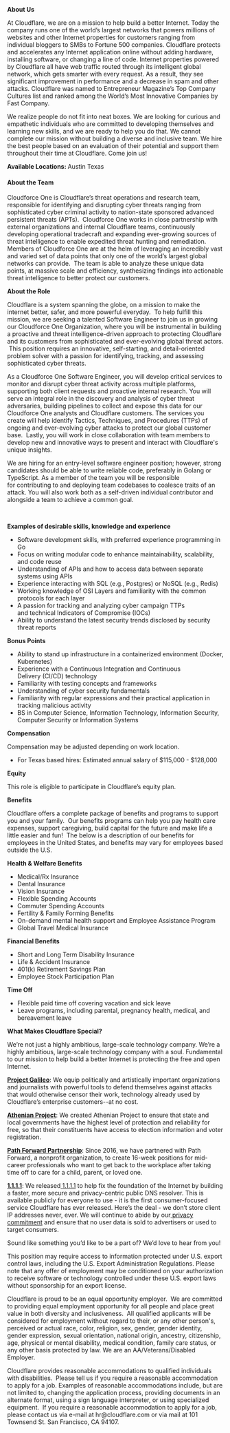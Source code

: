 <div class="content-intro">
	<div><strong>About Us</strong></div>
	<div>
		<p>At Cloudflare, we are on a mission to help build a better Internet. Today the company runs one of the world’s largest networks that powers millions of websites and other Internet properties for customers ranging from individual bloggers to SMBs to Fortune 500 companies. Cloudflare protects and accelerates any Internet application online without adding hardware, installing software, or changing a line of code. Internet properties powered by Cloudflare all have web traffic routed through its intelligent global network, which gets smarter with every request. As a result, they see significant improvement in performance and a decrease in spam and other attacks. Cloudflare was named to Entrepreneur Magazine’s Top Company Cultures list and ranked among the World’s Most Innovative Companies by Fast Company.&nbsp;</p>
		<p><span style="font-weight: 400;">We realize people do not fit into neat boxes. We are looking for curious and empathetic individuals who are committed to developing themselves and learning new skills, and we are ready to help you do that. We cannot complete our mission without building a diverse and inclusive team. We hire the best people based on an evaluation of their potential and support them throughout their time at Cloudflare. Come join us!&nbsp;</span></p>
	</div>
</div>
<div id="main-content" class="wiki-content">
	<p><strong>Available Locations: </strong>Austin Texas</p>
	<h4 id="SecurityEngineer(Core)-AbouttheTeam"><strong>About the Team</strong></h4>
	<p>Cloudforce One is Cloudflare’s threat operations and research team, responsible for identifying and disrupting cyber threats ranging from sophisticated cyber criminal activity to nation-state sponsored advanced persistent threats (APTs).&nbsp; Cloudforce One works in close partnership with external organizations and internal Cloudflare teams, continuously developing operational tradecraft and expanding ever-growing sources of threat intelligence to enable expedited threat hunting and remediation.&nbsp; Members of Cloudforce One are at the helm of leveraging an incredibly vast and varied set of data points that only one of the world’s largest global networks can provide.&nbsp; The team is able to analyze these unique data points, at massive scale and efficiency, synthesizing findings into actionable threat intelligence to better protect our customers.</p>
	<p><strong>About the Role</strong></p>
	<p>Cloudflare is a system spanning the globe, on a mission to make the internet better, safer, and more powerful everyday.&nbsp; To help fulfill this mission, we are seeking a talented Software Engineer to join us in growing our Cloudforce One Organization, where you will be instrumental in building a proactive and threat intelligence-driven approach to protecting Cloudflare and its customers from sophisticated and ever-evolving global threat actors. &nbsp;This position requires an innovative, self-starting, and detail-oriented problem solver with a passion for identifying, tracking, and assessing sophisticated cyber threats.</p>
	<p>As a Cloudforce One Software Engineer, you will develop critical services to monitor and disrupt cyber threat activity across multiple platforms, supporting both client requests and proactive internal research. You will serve an integral role in the discovery and analysis of cyber threat adversaries, building pipelines to collect and expose this data for our Cloudforce One analysts and Cloudflare customers. The services you create will help identify Tactics, Techniques, and Procedures (TTPs) of ongoing and ever-evolving cyber attacks to protect our global customer base.&nbsp; Lastly, you will work in close collaboration with team members to develop new and innovative ways to present and interact with Cloudflare's unique insights.&nbsp;&nbsp;</p>
	<p>We are hiring for an entry-level software engineer position; however, strong candidates should be able to&nbsp;write reliable code, preferably in Golang or TypeScript. As a member of the team you&nbsp;will be responsible for&nbsp;contributing to and deploying team codebases to coalesce traits of an attack. You will also work both as a self-driven individual contributor and alongside a team to achieve a common goal.&nbsp;</p>
	<p>&nbsp;</p>
	<p><strong>Examples of desirable skills, knowledge and experience</strong></p>
	<ul>
		<li>Software development skills, with preferred experience programming in Go</li>
		<li>Focus on writing modular code to enhance maintainability, scalability, and code reuse</li>
		<li>Understanding of APIs and how to access data between separate systems using APIs</li>
		<li>Experience interacting with&nbsp;SQL (e.g., Postgres) or NoSQL (e.g., Redis)&nbsp;</li>
		<li>Working knowledge of OSI Layers and familiarity with the common protocols for each layer</li>
		<li>A passion for&nbsp;tracking and analyzing cyber campaign TTPs and&nbsp;technical Indicators of Compromise (IOCs)</li>
		<li>Ability to understand the latest security trends disclosed by security threat reports</li>
	</ul>
	<p><strong>Bonus Points</strong></p>
	<ul>
		<li>Ability to stand up infrastructure in a containerized environment (Docker, Kubernetes)</li>
		<li>Experience with a&nbsp;Continuous Integration and Continuous Delivery&nbsp;(CI/CD) technology&nbsp;</li>
		<li>Familiarity with testing concepts and frameworks</li>
		<li>Understanding of cyber security fundamentals</li>
		<li>Familiarity with regular expressions and their practical application in tracking malicious activity</li>
		<li>BS in Computer Science, Information Technology, Information Security, Computer Security or Information Systems</li>
	</ul>
	<p><strong>Compensation</strong></p>
	<p>Compensation may be adjusted depending on work location.</p>
	<ul>
		<li>For Texas based hires: Estimated annual salary of $115<span data-sheets-value="{&quot;1&quot;:3,&quot;3&quot;:128000}" data-sheets-userformat="{&quot;2&quot;:14845,&quot;3&quot;:{&quot;1&quot;:2,&quot;2&quot;:&quot;#,##0&quot;,&quot;3&quot;:1},&quot;5&quot;:{&quot;1&quot;:[{&quot;1&quot;:2,&quot;2&quot;:0,&quot;5&quot;:{&quot;1&quot;:2,&quot;2&quot;:0}},{&quot;1&quot;:0,&quot;2&quot;:0,&quot;3&quot;:3},{&quot;1&quot;:1,&quot;2&quot;:0,&quot;4&quot;:1}]},&quot;6&quot;:{&quot;1&quot;:[{&quot;1&quot;:2,&quot;2&quot;:0,&quot;5&quot;:{&quot;1&quot;:2,&quot;2&quot;:0}},{&quot;1&quot;:0,&quot;2&quot;:0,&quot;3&quot;:3},{&quot;1&quot;:1,&quot;2&quot;:0,&quot;4&quot;:1}]},&quot;7&quot;:{&quot;1&quot;:[{&quot;1&quot;:2,&quot;2&quot;:0,&quot;5&quot;:{&quot;1&quot;:2,&quot;2&quot;:0}},{&quot;1&quot;:0,&quot;2&quot;:0,&quot;3&quot;:3},{&quot;1&quot;:1,&quot;2&quot;:0,&quot;4&quot;:1}]},&quot;8&quot;:{&quot;1&quot;:[{&quot;1&quot;:2,&quot;2&quot;:0,&quot;5&quot;:{&quot;1&quot;:2,&quot;2&quot;:0}},{&quot;1&quot;:0,&quot;2&quot;:0,&quot;3&quot;:3},{&quot;1&quot;:1,&quot;2&quot;:0,&quot;4&quot;:1}]},&quot;9&quot;:1,&quot;10&quot;:1,&quot;11&quot;:4,&quot;14&quot;:{&quot;1&quot;:3,&quot;3&quot;:1},&quot;15&quot;:&quot;Open Sans&quot;,&quot;16&quot;:11}" data-sheets-formula="=if(if(R[-10]C[0]=&quot;Hire&quot;,iferror(round(R[0]C[1]*0.9,-3),&quot;&quot;),iferror(round(R[0]C[1]*0.8,-3),&quot;&quot;))=0,&quot;&quot;,if(R[-10]C[0]=&quot;Hire&quot;,iferror(round(R[0]C[1]*0.9,-3),&quot;&quot;),iferror(round(R[0]C[1]*0.8,-3),&quot;&quot;)))">,000</span> - $128,000</li>
	</ul>
	<p><strong>Equity</strong></p>
	<p>This role is eligible to participate in Cloudflare’s equity plan.</p>
	<p><strong>Benefits</strong></p>
	<p>Cloudflare offers a complete package of benefits and programs to support you and your family.&nbsp; Our benefits programs can help you pay health care expenses, support caregiving, build capital for the future and make life a little easier and fun!&nbsp; The below is a description of our benefits for employees in the United States, and benefits may vary for employees based outside the U.S.</p>
	<p><strong>Health &amp; Welfare Benefits</strong></p>
	<ul>
		<li>Medical/Rx Insurance</li>
		<li>Dental Insurance</li>
		<li>Vision Insurance</li>
		<li>Flexible Spending Accounts</li>
		<li>Commuter Spending Accounts</li>
		<li>Fertility &amp; Family Forming Benefits</li>
		<li>On-demand mental health support and Employee Assistance Program</li>
		<li>Global Travel Medical Insurance</li>
	</ul>
	<p><strong>Financial Benefits</strong></p>
	<ul>
		<li>Short and Long Term Disability Insurance</li>
		<li>Life &amp; Accident Insurance</li>
		<li>401(k) Retirement Savings Plan</li>
		<li>Employee Stock Participation Plan</li>
	</ul>
	<p><strong>Time Off</strong></p>
	<ul>
		<li>Flexible paid time off covering vacation and sick leave</li>
		<li>Leave programs, including parental, pregnancy health, medical, and bereavement leave</li>
	</ul>
</div>
<div id="likes-and-labels-container">
	<div id="likes-section" class="no-print"></div>
</div>
<div class="content-conclusion">
	<p><strong>What Makes Cloudflare Special?</strong></p>
	<p><span style="font-weight: 400;">We’re not just a highly ambitious, large-scale technology company. We’re a highly ambitious, large-scale technology company with a soul. Fundamental to our mission to help build a better Internet is protecting the free and open Internet.</span></p>
	<p><a href="https://blog.cloudflare.com/protecting-free-expression-online/"><strong>Project Galileo</strong></a><span style="font-weight: 400;">: We equip politically and artistically important organizations and journalists with powerful tools to defend themselves against attacks that would otherwise censor their work, technology already used by Cloudflare’s enterprise customers--at no cost.</span></p>
	<p><strong><a href="https://www.cloudflare.com/athenian/">Athenian Project</a></strong><span style="font-weight: 400;">: We created Athenian Project to ensure that state and local governments have the highest level of protection and reliability for free, so that their constituents have access to election information and voter registration.</span></p>
	<p><a href="https://blog.cloudflare.com/tag/path-forward/"><strong>Path Forward Partnership</strong></a><span style="font-weight: 400;">: Since 2016, we have partnered with Path Forward, a nonprofit organization, to create 16-week positions for mid-career professionals who want to get back to the workplace after taking time off to care for a child, parent, or loved one.</span></p>
	<p><a href="https://1.1.1.1/"><strong>1.1.1.1</strong></a><span style="font-weight: 400;">: We released</span><a href="https://1.1.1.1/"> <span style="font-weight: 400;">1.1.1.1</span></a><span style="font-weight: 400;"> to help fix the foundation of the Internet by building a faster, more secure and privacy-centric public DNS resolver. This is available publicly for everyone to use - it is the first consumer-focused service Cloudflare has ever released. Here’s the deal - we don’t store client IP addresses never, ever. We will continue to abide by our</span><a href="https://developers.cloudflare.com/1.1.1.1/privacy/public-dns-resolver"> privacy commitment</a><span style="font-weight: 400;"> and ensure that no user data is sold to advertisers or used to target consumers.</span></p>
	<p><span style="font-weight: 400;">Sound like something you’d like to be a part of? We’d love to hear from you!</span></p>
	<p><span style="font-weight: 400;">This position may require access to information protected under U.S. export control laws, including the U.S. Export Administration Regulations. Please note that any offer of employment may be conditioned on your authorization to receive software or technology controlled under these U.S. export laws without sponsorship for an export license.</span></p>
	<p><span style="font-weight: 400;">Cloudflare is proud to be an equal opportunity employer. &nbsp;We are committed to providing equal employment opportunity for all people and place great value in both diversity and inclusiveness. &nbsp;All qualified applicants will be considered for employment without regard to their, or any other person's, perceived or actual</span> <span style="font-weight: 400;">race, color, religion, sex, gender, gender identity, gender expression, sexual orientation, national origin, ancestry, citizenship, age, physical or mental disability, medical condition, family care status, or any other basis protected by law. </span><span style="font-weight: 400;">We are an AA/Veterans/Disabled Employer.</span></p>
	<p><span style="font-weight: 400;">Cloudflare provides reasonable accommodations to qualified individuals with disabilities. &nbsp;Please tell us if you require a reasonable accommodation to apply for a job. Examples of reasonable accommodations include, but are not limited to, changing the application process, providing documents in an alternate format, using a sign language interpreter, or using specialized equipment. &nbsp;If you require a reasonable accommodation to apply for a job, please contact us via e-mail at </span><span style="font-weight: 400;">hr@cloudflare.com</span><span style="font-weight: 400;"> or via mail at 101 Townsend St. San Francisco, CA 94107.</span></p>
</div>